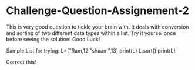 # Challenge-Question-Assignement-2
This is very good question to tickle your brain with. It deals with conversion and sorting of two different data types within a list.
Try it yoursel once before seeing the solution!
Good Luck!

Sample List for trying:
L=["Ram,12,"shaam",13]
print(L)
L.sort()
print(L)

Correct this!
